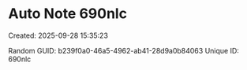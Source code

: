 ﻿# Auto Note 690nlc
Created: 2025-09-28 15:35:23

Random GUID: b239f0a0-46a5-4962-ab41-28d9a0b84063
Unique ID: 690nlc
